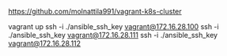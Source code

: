 https://github.com/molnattila991/vagrant-k8s-cluster

vagrant up
ssh -i ./ansible_ssh_key vagrant@172.16.28.100
ssh -i ./ansible_ssh_key vagrant@172.16.28.111
ssh -i ./ansible_ssh_key vagrant@172.16.28.112


